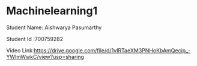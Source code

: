 # Machinelearning1
Student Name: Aishwarya Pasumarthy

Student Id :700759282

Video Link:https://drive.google.com/file/d/1vIRTaeXM3PNHoKbAmQecip_-YWlmWwkC/view?usp=sharing
